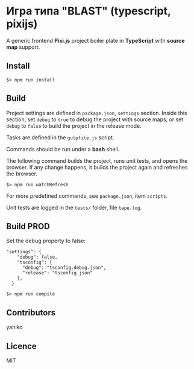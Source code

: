 # Игра типа "BLAST" (typescript, pixijs) #

A generic frontend **Pixi.js** project boiler plate in **TypeScript** with **source map** support.

## Install ##
	$> npm run install

## Build ##

Project settings are defined in `package.json`, `settings` section. Inside this section, set `debug` to `true` to debug the project with source maps, or set `debug` to `false` to build the project in the release mode.

Tasks are defined in the `gulpfile.js` script.

Commands should be run under a **bash** shell.

The following command builds the project, runs unit tests, and opens the browser. If any change happens, it builds the project again and refreshes the browser.

	$> npm run watchRefresh

For more predefined commands, see `package.json`, item `scripts`.

Unit tests are logged in the `tests/` folder, file `tape.log`.

## Build PROD ##
Set the debug property to false:

	"settings": {
	    "debug": false,
	    "tsconfig": {
	      "debug": "tsconfig.debug.json",
	      "release": "tsconfig.json"
	    },
	  }

	$> npm run compile

## Contributors ##

yahiko


## Licence ##

MIT
